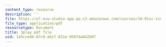 ```yaml
---
content_type: resource
description: ''
file: https://ol-ocw-studio-app-qa.s3.amazonaws.com/courses/18-01sc-single-variable-calculus-fall-2010/1e5ccedb87c9ab1f831e9597da842b07_LpW6zanbSf8.pdf
file_type: application/pdf
resourcetype: Document
title: 3play pdf file
uid: 1e5ccedb-87c9-ab1f-831e-9597da842b07
---
```

